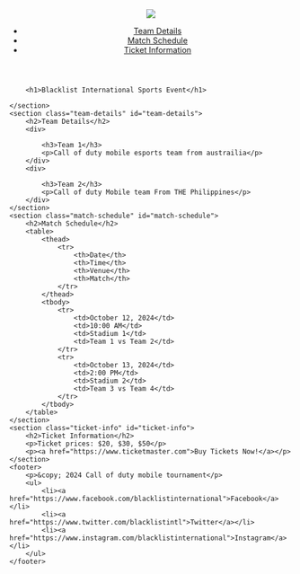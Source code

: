 <!DOCTYPE html>
<html>
<head>
	<title>Blacklist International Sports Event</title>
	<link rel="stylesheet" href=" style.css">
</head>
<body>
	<header>
		<img src="CODM.png" >
		<nav>
			<ul>
				<li><a href="#team-details">Team Details</a></li>
				<li><a href="#match-schedule">Match Schedule</a></li>
				<li><a href="#ticket-info">Ticket Information</a></li>
			</ul>
		</nav>
	</header>
	<section class="hero">
		
		<h1>Blacklist International Sports Event</h1>
	
	</section>
	<section class="team-details" id="team-details">
		<h2>Team Details</h2>
		<div>
			
			<h3>Team 1</h3>
			<p>Call of duty mobile esports team from austrailia</p>
		</div>
		<div>
			
			<h3>Team 2</h3>
			<p>Call of duty Mobile team From THE Philippines</p>
		</div>
	</section>
	<section class="match-schedule" id="match-schedule">
		<h2>Match Schedule</h2>
		<table>
			<thead>
				<tr>
					<th>Date</th>
					<th>Time</th>
					<th>Venue</th>
					<th>Match</th>
				</tr>
			</thead>
			<tbody>
				<tr>
					<td>October 12, 2024</td>
					<td>10:00 AM</td>
					<td>Stadium 1</td>
					<td>Team 1 vs Team 2</td>
				</tr>
				<tr>
					<td>October 13, 2024</td>
					<td>2:00 PM</td>
					<td>Stadium 2</td>
					<td>Team 3 vs Team 4</td>
				</tr>
			</tbody>
		</table>
	</section>
	<section class="ticket-info" id="ticket-info">
		<h2>Ticket Information</h2>
		<p>Ticket prices: $20, $30, $50</p>
		<p><a href="https://www.ticketmaster.com">Buy Tickets Now!</a></p>
	</section>
	<footer>
		<p>&copy; 2024 Call of duty mobile tournament</p>
		<ul>
			<li><a href="https://www.facebook.com/blacklistinternational">Facebook</a></li>
			<li><a href="https://www.twitter.com/blacklistintl">Twitter</a></li>
			<li><a href="https://www.instagram.com/blacklistinternational">Instagram</a></li>
		</ul>
	</footer>
</body>
</html>
